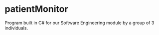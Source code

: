 # patientMonitor
Program built in C# for our Software Engineering module by a group of 3 individuals.
